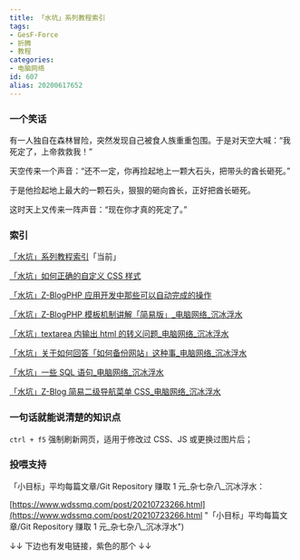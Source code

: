 ```yaml
---
title: 「水坑」系列教程索引
tags:
- GesF-Force
- 折腾
- 教程
categories:
- 电脑网络
id: 607
alias: 20200617652
---
```


### 一个笑话

有一人独自在森林冒险，突然发现自己被食人族重重包围。于是对天空大喊：“我死定了，上帝救救我！”

天空传来一个声音：“还不一定，你再捡起地上一颗大石头，把带头的酋长砸死。”

于是他捡起地上最大的一颗石头，狠狠的砸向酋长，正好把酋长砸死。

这时天上又传来一阵声音：“现在你才真的死定了。”

<!--more-->

### 索引

[「水坑」系列教程索引](/post/20200617652.html "「水坑」系列教程索引")「当前」

[「水坑」如何正确的自定义 CSS 样式](/post/20190705015.html "「水坑」如何正确的自定义 CSS 样式")

[「水坑」Z-BlogPHP 应用开发中那些可以自动完成的操作](/post/20200105022.html "「水坑」Z-BlogPHP 应用开发中那些可以自动完成的操作")

[「水坑」Z-BlogPHP 模板机制讲解「简易版」\_电脑网络\_沉冰浮水](/post/20201026266.html "「水坑」Z-BlogPHP 模板机制讲解「简易版」\_电脑网络\_沉冰浮水")

[「水坑」textarea 内输出 html 的转义问题\_电脑网络\_沉冰浮水](/post/20210630871.html "「水坑」textarea 内输出 html 的转义问题\_电脑网络\_沉冰浮水")

[「水坑」关于如何回答「如何备份网站」这种事\_电脑网络\_沉冰浮水](/post/20180717038.html "「水坑」关于如何回答「如何备份网站」这种事\_电脑网络\_沉冰浮水")

[「水坑」一些 SQL 语句\_电脑网络\_沉冰浮水](/post/20120816277.html "「水坑」一些 SQL 语句\_电脑网络\_沉冰浮水")

<!-- 【备忘】win10 + IIS + PHP + MySQL_电脑网络_沉冰浮水
https://www.wdssmq.com/post/20210705807.html -->

[「水坑」Z-Blog 简易二级导航菜单 CSS\_电脑网络\_沉冰浮水](/post/20200413146.html "「水坑」Z-Blog 简易二级导航菜单 CSS\_电脑网络\_沉冰浮水")

### 一句话就能说清楚的知识点

`ctrl + f5` 强制刷新网页，适用于修改过 CSS、JS 或更换过图片后；

### 投喂支持

「小目标」平均每篇文章/Git Repository 赚取 1 元\_杂七杂八\_沉冰浮水：

[https://www.wdssmq.com/post/20210723266.html](https://www.wdssmq.com/post/20210723266.html "「小目标」平均每篇文章/Git Repository 赚取 1 元\_杂七杂八\_沉冰浮水")

↓↓ 下边也有发电链接，紫色的那个 ↓↓
